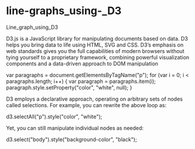 # line-graphs_using-_D3
Line_graph_using_D3

D3.js is a JavaScript library for manipulating documents based on data. D3 helps you bring data to life using HTML, SVG and CSS. D3’s emphasis on web standards gives you the full capabilities of modern browsers without tying yourself to a proprietary framework, combining powerful visualization components and a data-driven approach to DOM manipulation


var paragraphs = document.getElementsByTagName("p");
for (var i = 0; i < paragraphs.length; i++) {
  var paragraph = paragraphs.item(i);
  paragraph.style.setProperty("color", "white", null);
}

D3 employs a declarative approach, operating on arbitrary sets of nodes called selections. For example, you can rewrite the above loop as:

d3.selectAll("p").style("color", "white");

Yet, you can still manipulate individual nodes as needed:

d3.select("body").style("background-color", "black");
